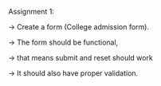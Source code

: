 Assignment 1: 

-> Create a form (College admission form). 

-> The form should be functional,

 -> that means submit and reset should work 

-> It should also have proper validation.
